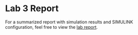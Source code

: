 # Lab 3 Report
For a summarized report with simulation results and SIMULINK configuration, feel free to view the [lab report](https://github.com/victorg11/ECE332_ElectroMechanicalEnergyConv_Labs/blob/master/Lab3/Lab3_Report.pdf).

